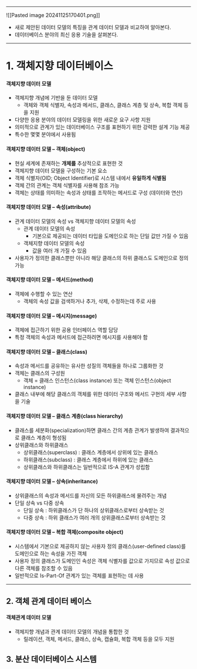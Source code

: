 
---
![[Pasted image 20241125170401.png]]
- 새로 제안된 데이터 모델의 특징을 관계 데이터 모델과 비교하여 알아본다. 
- 데이터베이스 분야의 최신 응용 기술을 살펴본다.
---
# 1. 객체지향 데이터베이스
#### 객체지향 데이터 모델
- 객체지향 개념에 기반을 둔 데이터 모델 
	- 객체와 객체 식별자, 속성과 메서드, 클래스, 클래스 계층 및 상속, 복합 객체 등을 지원 
- 다양한 응용 분야의 데이터 모델링을 위한 새로운 요구 사항 지원 
- 의미적으로 관계가 있는 데이터베이스 구조를 표현하기 위한 강력한 설계 기능 제공 
- 특수한 몇몇 분야에서 사용됨
#### 객체지향 데이터 모델 – 객체(object)
- 현실 세계에 존재하는 **개체를** 추상적으로 표현한 것 
- 객체지향 데이터 모델을 구성하는 기본 요소 
- 객체 식별자(OID; Object Identifier)로 시스템 내에서 **유일하게 식별됨** 
- 객체 간의 관계는 객체 식별자를 사용해 참조 가능 
- 객체는 상태를 의미하는 속성과 상태를 조작하는 메서드로 구성 (데이터와 연산)
#### 객체지향 데이터 모델 – 속성(attribute)
- 관계 데이터 모델의 속성 vs 객체지향 데이터 모델의 속성 
	- 관계 데이터 모델의 속성 
		- 기본으로 제공되는 데이터 타입을 도메인으로 하는 단일 값만 가질 수 있음 
	- 객체지향 데이터 모델의 속성 
		- 값을 여러 개 가질 수 있음 
- 사용자가 정의한 클래스뿐만 아니라 해당 클래스의 하위 클래스도 도메인으로 정의 가능
#### 객체지향 데이터 모델 – 메서드(method)
- 객체에 수행할 수 있는 연산 
	- 객체의 속성 값을 검색하거나 추가, 삭제, 수정하는데 주로 사용
#### 객체지향 데이터 모델 – 메시지(message)
- 객체에 접근하기 위한 공용 인터페이스 역할 담당 
- 특정 객체의 속성과 메서드에 접근하려면 메시지를 사용해야 함
#### 객체지향 데이터 모델 – 클래스(class)
- 속성과 메서드를 공유하는 유사한 성질의 객체들을 하나로 그룹화한 것 
- 객체는 클래스의 구성원 
	- 객체 = 클래스 인스턴스(class instance) 또는 객체 인스턴스(object instance) 
- 클래스 내부에 해당 클래스의 객체를 위한 데이터 구조와 메서드 구현의 세부 사항을 기술
#### 객체지향 데이터 모델 – 클래스 계층(class hierarchy)
- 클래스를 세분화(specialization)하면 클래스 간의 계층 관계가 발생하여 결과적으로 클래스 계층이 형성됨 
- 상위클래스와 하위클래스
	- 상위클래스(superclass) : 클래스 계층에서 상위에 있는 클래스 
	- 하위클래스(subclass) : 클래스 계층에서 하위에 있는 클래스 
	- 상위클래스와 하위클래스는 일반적으로 IS-A 관계가 성립함
#### 객체지향 데이터 모델 – 상속(inheritance)
- 상위클래스의 속성과 메서드를 자신의 모든 하위클래스에 물려주는 개념 
- 단일 상속 vs 다중 상속 
	- 단일 상속 : 하위클래스가 단 하나의 상위클래스로부터 상속받는 것 
	- 다중 상속 : 하위 클래스가 여러 개의 상위클래스로부터 상속받는 것
#### 객체지향 데이터 모델 – 복합 객체(composite object)
- 시스템에서 기본으로 제공하지 않는 사용자 정의 클래스(user-defined class)를 도메인으로 하는 속성을 가진 객체 
- 사용자 정의 클래스가 도메인인 속성은 객체 식별자를 값으로 가지므로 속성 값으로 다른 객체를 참조할 수 있음 
- 일반적으로 Is-Part-Of 관계가 있는 객체를 표현하는 데 사용

---
## 2. 객체 관계 데이터 베이스
#### 객체관계 데이터 모델
- 객체지향 개념과 관계 데이터 모델의 개념을 통합한 것
	- 릴레이션, 객체, 메서드, 클래스, 상속, 캡슐화, 복합 객체 등을 모두 지원
## 3. 분산 데이터베이스 시스템
